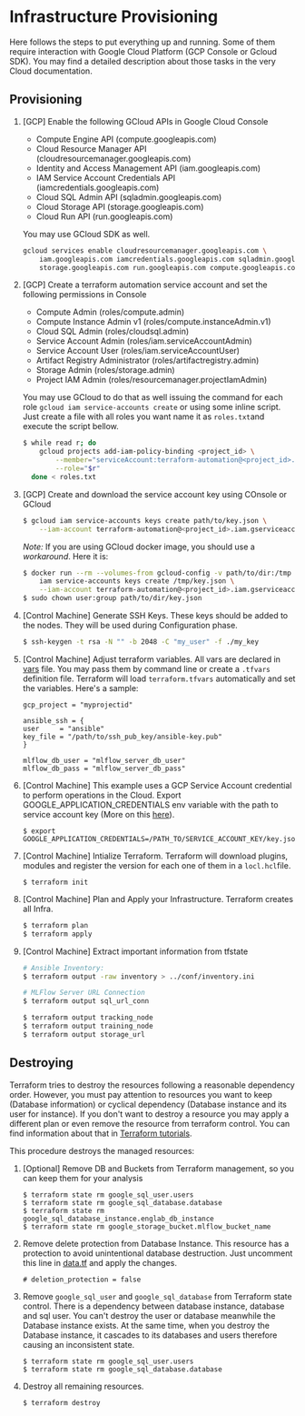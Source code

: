 # Infrastructure Provisioning

Here follows the steps to put everything up and running. Some of them require interaction with 
Google Cloud Platform (GCP Console or  Gcloud SDK). You may find a detailed description about those 
tasks in the very Cloud documentation.

## Provisioning

1. [GCP] Enable the following GCloud APIs in Google Cloud Console

    - Compute Engine API (compute.googleapis.com)
    - Cloud Resource Manager API (cloudresourcemanager.googleapis.com)
    - Identity and Access Management API (iam.googleapis.com)
    - IAM Service Account Credentials API (iamcredentials.googleapis.com)
    - Cloud SQL Admin API (sqladmin.googleapis.com)
    - Cloud Storage API (storage.googleapis.com)
    - Cloud Run API (run.googleapis.com)

    You may use GCloud SDK as well. 

    ```sh
    gcloud services enable cloudresourcemanager.googleapis.com \
        iam.googleapis.com iamcredentials.googleapis.com sqladmin.googleapis.com \
        storage.googleapis.com run.googleapis.com compute.googleapis.com
    ```

1. [GCP] Create a terraform automation service account and set the following permissions in Console

    - Compute Admin (roles/compute.admin)
    - Compute Instance Admin v1 (roles/compute.instanceAdmin.v1)
    - Cloud SQL Admin (roles/cloudsql.admin)
    - Service Account Admin (roles/iam.serviceAccountAdmin)
    - Service Account User (roles/iam.serviceAccountUser)
    - Artifact Registry Administrator (roles/artifactregistry.admin)
    - Storage Admin (roles/storage.admin)
    - Project IAM Admin (roles/resourcemanager.projectIamAdmin)
    
    You may use GCloud to do that as well issuing the command for each role 
    `gcloud iam service-accounts create` or using some inline script. Just create a file
    with all roles you want name it as `roles.txt`and execute the script bellow.

    ```sh
    $ while read r; do
        gcloud projects add-iam-policy-binding <project_id> \
            --member="serviceAccount:terraform-automation@<project_id>.iam.gserviceaccount.com" \
            --role="$r"
      done < roles.txt
    ```

1. [GCP] Create and download the service account key using COnsole or GCloud
    
    ```sh
    $ gcloud iam service-accounts keys create path/to/key.json \
        --iam-account terraform-automation@<project_id>.iam.gserviceaccount.com
    ```

    *Note:* If you are using GCloud docker image, you should use a _workaround_. Here it is:

    ```sh
    $ docker run --rm --volumes-from gcloud-config -v path/to/dir:/tmp cloud-sdk gcloud \
        iam service-accounts keys create /tmp/key.json \
        --iam-account terraform-automation@<project_id>.iam.gserviceaccount.com
    $ sudo chown user:group path/to/dir/key.json
    ```

1. [Control Machine] Generate SSH Keys. These keys should be added to the nodes. They will be used during Configuration phase.
    ```sh
    $ ssh-keygen -t rsa -N "" -b 2048 -C "my_user" -f ./my_key
    ```

1. [Control Machine] Adjust terraform variables. All vars are declared in [vars](vars.tf) file. 
You may pass them by command line or create a `.tfvars` definition file. Terraform will load `terraform.tfvars` automatically and set the variables. Here's a sample:

    ```
    gcp_project = "myprojectid"
    
    ansible_ssh = {
    user     = "ansible"
    key_file = "/path/to/ssh_pub_key/ansible-key.pub"
    }

    mlflow_db_user = "mlflow_server_db_user"
    mlflow_db_pass = "mlflow_server_db_pass"
    ```

1. [Control Machine] This example uses a GCP Service Account credential to perform operations in the Cloud. 
Export GOOGLE_APPLICATION_CREDENTIALS env variable with the path to service account key 
(More on this [here](https://registry.terraform.io/providers/hashicorp/google/latest/docs/guides/getting_started)).

    ```
    $ export GOOGLE_APPLICATION_CREDENTIALS=/PATH_TO/SERVICE_ACCOUNT_KEY/key.json
    ```

1. [Control Machine] Intialize Terraform. Terraform will download plugins, modules and register the version for each one
of them in a `locl.hcl`file.

    ```
    $ terraform init
    ```

1. [Control Machine] Plan and Apply your Infrastructure. Terraform creates all Infra.

    ```sh
    $ terraform plan
    $ terraform apply
    ```

1. [Control Machine] Extract important information from tfstate
    
    ```sh
    # Ansible Inventory: 
    $ terraform output -raw inventory > ../conf/inventory.ini
    
    # MLFlow Server URL Connection
    $ terraform output sql_url_conn
    
    $ terraform output tracking_node
    $ terraform output training_node
    $ terraform output storage_url
    ```

## Destroying

Terraform tries to destroy the resources following a reasonable dependency order. However, you must pay
attention to resources you want to keep (Database information) or cyclical dependency (Database instance and
its user for instance). If you don't want to destroy a resource you may apply a different plan or even
remove the resource from terraform control. You can find information about that in 
[Terraform tutorials](https://learn.hashicorp.com/terraform).

This procedure destroys the managed resources:

1. [Optional] Remove DB and Buckets from Terraform management, so you can keep them for your analysis

    ```
    $ terraform state rm google_sql_user.users
    $ terraform state rm google_sql_database.database
    $ terraform state rm google_sql_database_instance.englab_db_instance
    $ terraform state rm google_storage_bucket.mlflow_bucket_name
    ```

1. Remove delete protection from Database Instance. This resource has a protection to avoid unintentional
database destruction. Just uncomment this line in [data.tf](data.tf) and apply the changes.

    ```
    # deletion_protection = false
    ```

1. Remove `google_sql_user` and `google_sql_database` from Terraform state control. There is a dependency
between database instance, database and sql user. You can't destroy the user or database meanwhile the
Database instance exists. At the same time, when you destroy the Database instance, it cascades to its
databases and users therefore causing an inconsistent state.

    ```
    $ terraform state rm google_sql_user.users
    $ terraform state rm google_sql_database.database
    ```

1. Destroy all remaining resources.

    ```
    $ terraform destroy
    ```

